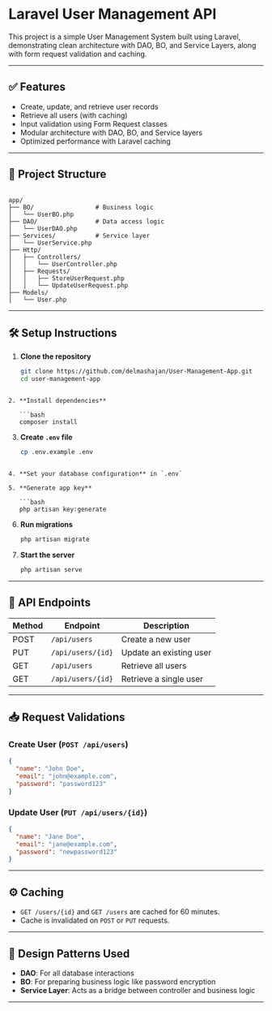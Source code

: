 # Laravel User Management API

This project is a simple User Management System built using Laravel, demonstrating clean architecture with DAO, BO, and Service Layers, along with form request validation and caching.

---

## ✅ Features

- Create, update, and retrieve user records
- Retrieve all users (with caching)
- Input validation using Form Request classes
- Modular architecture with DAO, BO, and Service layers
- Optimized performance with Laravel caching

---

## 📁 Project Structure

```

app/
├── BO/                 # Business logic
│   └── UserBO.php
├── DAO/                # Data access logic
│   └── UserDAO.php
├── Services/           # Service layer
│   └── UserService.php
├── Http/
│   ├── Controllers/
│   │   └── UserController.php
│   ├── Requests/
│   │   ├── StoreUserRequest.php
│   │   └── UpdateUserRequest.php
├── Models/
│   └── User.php

````

---

## 🛠 Setup Instructions

1. **Clone the repository**
   ```bash
   git clone https://github.com/delmashajan/User-Management-App.git
   cd user-management-app
````

2. **Install dependencies**

   ```bash
   composer install
````

3. **Create `.env` file**

   ```bash
   cp .env.example .env
````

4. **Set your database configuration** in `.env`

5. **Generate app key**

   ```bash
   php artisan key:generate
````

6. **Run migrations**

   ```bash
   php artisan migrate
   ````

7. **Start the server**

   ```bash
   php artisan serve
   ```

---

## 🔌 API Endpoints

| Method | Endpoint          | Description             |
| ------ | ----------------- | ----------------------- |
| POST   | `/api/users`      | Create a new user       |
| PUT    | `/api/users/{id}` | Update an existing user |
| GET    | `/api/users`      | Retrieve all users      |
| GET    | `/api/users/{id}` | Retrieve a single user  |

---

## 📥 Request Validations

### Create User (`POST /api/users`)

```json
{
  "name": "John Doe",
  "email": "john@example.com",
  "password": "password123"
}
```

### Update User (`PUT /api/users/{id}`)

```json
{
  "name": "Jane Doe",
  "email": "jane@example.com",
  "password": "newpassword123"
}
```

---

## ⚙️ Caching

* `GET /users/{id}` and `GET /users` are cached for 60 minutes.
* Cache is invalidated on `POST` or `PUT` requests.

---

## 📌 Design Patterns Used

* **DAO**: For all database interactions
* **BO**: For preparing business logic like password encryption
* **Service Layer**: Acts as a bridge between controller and business logic

---


